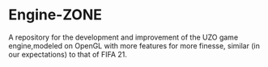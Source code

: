 # Engine-ZONE
A repository for the development and improvement of the UZO game engine,modeled on OpenGL with more features for more finesse, similar (in our expectations) to that of FIFA 21.
